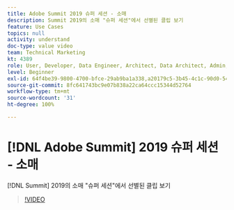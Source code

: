 ```yaml
---
title: Adobe Summit 2019 슈퍼 세션 - 소매
description: Summit 2019의 소매 "슈퍼 세션"에서 선별된 클립 보기
feature: Use Cases
topics: null
activity: understand
doc-type: value video
team: Technical Marketing
kt: 4389
role: User, Developer, Data Engineer, Architect, Data Architect, Admin, Leader
level: Beginner
exl-id: 64f4be39-9800-4700-bfce-29ab9ba1a338,a20179c5-3b45-4c1c-90d0-54f7fd6a3bd1
source-git-commit: 8fc641743bc9e07b838a22ca64ccc15344d52764
workflow-type: tm+mt
source-wordcount: '31'
ht-degree: 100%

---
```


# [!DNL Adobe Summit] 2019 슈퍼 세션 - 소매

[!DNL Summit] 2019의 소매 &quot;슈퍼 세션&quot;에서 선별된 클립 보기

>[!VIDEO](https://video.tv.adobe.com/v/330389/?quality=12&learn=on&captions=kor)
